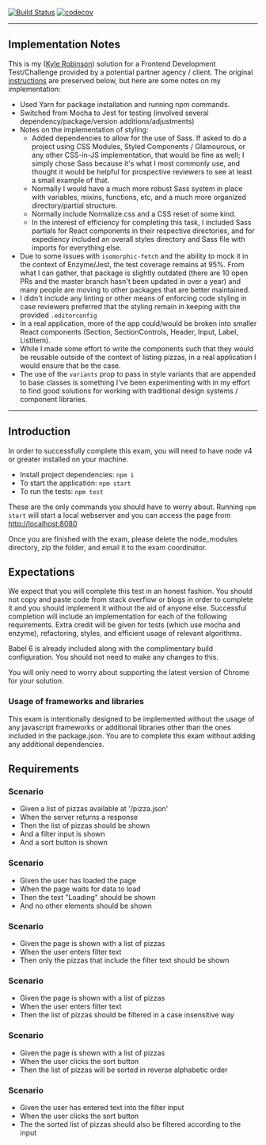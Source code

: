 [![Build Status](https://travis-ci.org/burntcow/frontend-test-kyle.svg?branch=master)](https://travis-ci.org/burntcow/frontend-test-kyle)
[![codecov](https://codecov.io/gh/burntcow/frontend-test-kyle/branch/master/graph/badge.svg)](https://codecov.io/gh/burntcow/frontend-test-kyle)

---

## Implementation Notes

This is my ([Kyle Robinson](https://github.com/ksr583)) solution for a Frontend Development Test/Challenge provided by a potential partner agency / client. The original [instructions](#Introduction) are preserved below, but here are some notes on my implementation:

* Used Yarn for package installation and running npm commands.
* Switched from Mocha to Jest for testing (involved several dependency/package/version additions/adjustments)
* Notes on the implementation of styling:
    * Added dependencies to allow for the use of Sass. If asked to do a project using CSS Modules, Styled Components / Glamourous, or any other CSS-in-JS implementation, that would be fine as well; I simply chose Sass because it's what I most commonly use, and thought it would be helpful for prospective reviewers to see at least a small example of that.
    * Normally I would have a much more robust Sass system in place with variables, mixins, functions, etc, and a much more organized directory/partial structure.
    * Normally include Normalize.css and a CSS reset of some kind.
    * In the interest of efficiency for completing this task, I included Sass partials for React components in their respective directories, and for expediency included an overall styles directory and Sass file with imports for everything else.
* Due to some issues with `isomorphic-fetch` and the ability to mock it in the context of Enzyme/Jest, the test coverage remains at 95%. From what I can gather, that package is slightly outdated (there are 10 open PRs and the master branch hasn't been updated in over a year) and many people are moving to other packages that are better maintained.
* I didn't include any linting or other means of enforcing code styling in case reviewers preferred that the styling remain in keeping with the provided `.editorconfig`
* In a real application, more of the app could/would be broken into smaller React components (Section, SectionControls, Header, Input, Label, ListItem).
* While I made some effort to write the components such that they would be reusable outside of the context of listing pizzas, in a real application I would ensure that be the case.
* The use of the `variants` prop to pass in style variants that are appended to base classes is something I've been experimenting with in my effort to find good solutions for working with traditional design systems / component libraries.

---

## <a name="Introduction" />Introduction

In order to successfully complete this exam, you will need to have node v4 or greater installed on your machine.

* Install project dependencies: `npm i`
* To start the application: `npm start`
* To run the tests: `npm test`

These are the only commands you should have to worry about. Running `npm start` will start a local webserver and you can access the page from [http://localhost:8080](http://localhost:8080)

Once you are finished with the exam, please delete the node_modules directory, zip the folder, and email it to the exam coordinator.

## Expectations

We expect that you will complete this test in an honest fashion. You should not copy and paste code from stack overflow or blogs in order to complete it and you should implement it without the aid of anyone else. Successful completion will include an implementation for each of the following requirements. Extra credit will be given for tests (which use mocha and enzyme), refactoring, styles, and efficient usage of relevant algorithms.

Babel 6 is already included along with the complimentary build configuration. You should not need to make any changes to this.

You will only need to worry about supporting the latest version of Chrome for your solution.

### Usage of frameworks and libraries

This exam is intentionally designed to be implemented without the usage of any javascript frameworks or additional libraries other than the ones included in the package.json. You are to complete this exam without adding any additional dependencies.

## Requirements

### Scenario

* Given a list of pizzas available at '/pizza.json'
* When the server returns a response
* Then the list of pizzas should be shown
* And a filter input is shown
* And a sort button is shown

### Scenario

* Given the user has loaded the page
* When the page waits for data to load
* Then the text "Loading" should be shown
* And no other elements should be shown

### Scenario

* Given the page is shown with a list of pizzas
* When the user enters filter text
* Then only the pizzas that include the filter text should be shown

### Scenario

* Given the page is shown with a list of pizzas
* When the user enters filter text
* Then the list of pizzas should be filtered in a case insensitive way

### Scenario

* Given the page is shown with a list of pizzas
* When the user clicks the sort button
* Then the list of pizzas will be sorted in reverse alphabetic order

### Scenario

* Given the user has entered text into the filter input
* When the user clicks the sort button
* The the sorted list of pizzas should also be filtered according to the input
